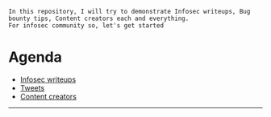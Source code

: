 ```
In this repository, I will try to demonstrate Infosec writeups, Bug bounty tips, Content creators each and everything. 
For infosec community so, let's get started
```



# Agenda 
- [Infosec writeups](https://github.com/pr0xh4ck/infosec-tips/blob/main/Content-creators.md)
- [Tweets](https://github.com/pr0xh4ck/infosec-tips/blob/main/Tweets.md)
- [Content creators](https://github.com/pr0xh4ck/infosec-tips/blob/main/Content-creators.md)







-------------------------------------------









